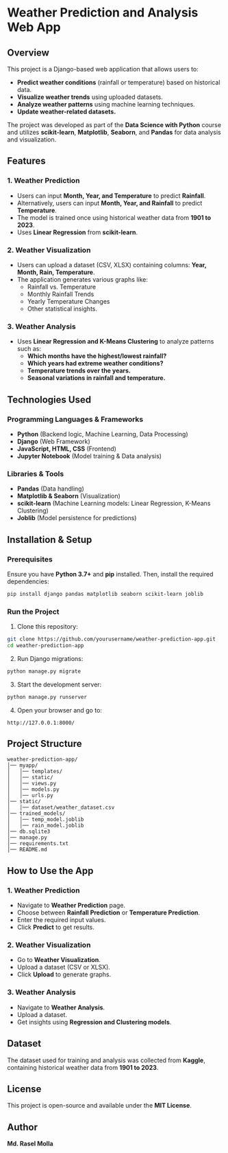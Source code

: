 # Weather Prediction and Analysis Web App

## Overview
This project is a Django-based web application that allows users to:
- **Predict weather conditions** (rainfall or temperature) based on historical data.
- **Visualize weather trends** using uploaded datasets.
- **Analyze weather patterns** using machine learning techniques.
- **Update weather-related datasets.**

The project was developed as part of the **Data Science with Python** course and utilizes **scikit-learn**, **Matplotlib**, **Seaborn**, and **Pandas** for data analysis and visualization.

## Features
### 1. Weather Prediction
- Users can input **Month, Year, and Temperature** to predict **Rainfall**.
- Alternatively, users can input **Month, Year, and Rainfall** to predict **Temperature**.
- The model is trained once using historical weather data from **1901 to 2023**.
- Uses **Linear Regression** from **scikit-learn**.

### 2. Weather Visualization
- Users can upload a dataset (CSV, XLSX) containing columns: **Year, Month, Rain, Temperature**.
- The application generates various graphs like:
  - Rainfall vs. Temperature
  - Monthly Rainfall Trends
  - Yearly Temperature Changes
  - Other statistical insights.

### 3. Weather Analysis
- Uses **Linear Regression and K-Means Clustering** to analyze patterns such as:
  - **Which months have the highest/lowest rainfall?**
  - **Which years had extreme weather conditions?**
  - **Temperature trends over the years.**
  - **Seasonal variations in rainfall and temperature.**

## Technologies Used
### Programming Languages & Frameworks
- **Python** (Backend logic, Machine Learning, Data Processing)
- **Django** (Web Framework)
- **JavaScript, HTML, CSS** (Frontend)
- **Jupyter Notebook** (Model training & Data analysis)

### Libraries & Tools
- **Pandas** (Data handling)
- **Matplotlib & Seaborn** (Visualization)
- **scikit-learn** (Machine Learning models: Linear Regression, K-Means Clustering)
- **Joblib** (Model persistence for predictions)

## Installation & Setup
### Prerequisites
Ensure you have **Python 3.7+** and **pip** installed. Then, install the required dependencies:
```sh
pip install django pandas matplotlib seaborn scikit-learn joblib
```

### Run the Project
1. Clone this repository:
```sh
git clone https://github.com/yourusername/weather-prediction-app.git
cd weather-prediction-app
```
2. Run Django migrations:
```sh
python manage.py migrate
```
3. Start the development server:
```sh
python manage.py runserver
```
4. Open your browser and go to:
```
http://127.0.0.1:8000/
```

## Project Structure
```
weather-prediction-app/
│── myapp/
│   │── templates/
│   │── static/
│   │── views.py
│   │── models.py
│   │── urls.py
│── static/
│   │── dataset/weather_dataset.csv
│── trained_models/
│   │── temp_model.joblib
│   │── rain_model.joblib
│── db.sqlite3
│── manage.py
│── requirements.txt
│── README.md
```

## How to Use the App
### 1. Weather Prediction
- Navigate to **Weather Prediction** page.
- Choose between **Rainfall Prediction** or **Temperature Prediction**.
- Enter the required input values.
- Click **Predict** to get results.

### 2. Weather Visualization
- Go to **Weather Visualization**.
- Upload a dataset (CSV or XLSX).
- Click **Upload** to generate graphs.

### 3. Weather Analysis
- Navigate to **Weather Analysis**.
- Upload a dataset.
- Get insights using **Regression and Clustering models**.

## Dataset
The dataset used for training and analysis was collected from **Kaggle**, containing historical weather data from **1901 to 2023**.

## License
This project is open-source and available under the **MIT License**.

## Author
**Md. Rasel Molla**
